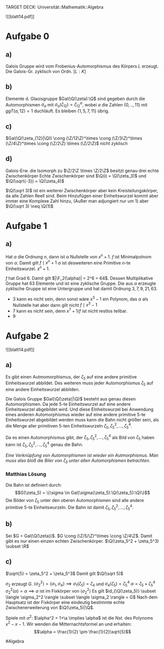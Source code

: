 TARGET DECK: Universität::Mathematik::Algebra


![[blatt14.pdf]]
# Aufgabe 0
## a)
Galois Gruppe wird vom Frobenius-Automorphismus des Körpers $L$ erzeugt.
Die Galois-Gr. zyklisch von Ordn. $[L:K]$


## b)
Elemente d. Glaoisgruppe $Gal(\Q(\zeta):\Q$ sind gegeben durch die Automorphismen $\sigma_a$ mit $\sigma_a(\zeta_{12}) = \zeta_{12}^a$, wobei $a$ die Zahlen $\{0, .., 11\}$ mit $ggT(a, 12) = 1$ duchläuft.
Es bleiben $\{1, 5, 7, 11\}$ übrig.

## c)
$Gal(\Q(\zeta_{12}|\Q)) \cong (\Z/12\Z)^\times \cong (\Z/3\Z)^\times (\Z/4\Z)^\times \cong (\Z/2\Z) \times (\Z/2\Z)$ nicht zyklisch

## d)
Galois-Erw. die Isomorph zu $\Z/2\Z \times \Z/2\Z$ besitzt genau drei echte Zwischenkörper
Echte Zwischenkörper sind $\Q(i) = \Q(\zeta_3)$ und $\Q(\sqrt{-3}) = \Q(\zeta_4)$

$\Q(\sqrt 3)$ ist ein weiterer Zwischenkörper aber kein Kreisteilungskörper, da alle Zahlen Reell sind. Beim Hinzufügen einer Einheitswurzel kommt aber immer eine Komplexe Zahl hinzu, (Außer man adjungiert nur um $1$) aber $\Q(\sqrt 3) \neq \Q(1)$ 

# Aufgabe 1
## a)
Hat $\alpha$ die Ordnung $n$, dann ist $\alpha$ Nullstelle von $x^n + 1$.
$f$ ist Minimalpolnom von $\alpha$. Damit gilt $f \mid x^n +1$
$\alpha$ ist desweiteren eine Primitive $n$-te Einheitswurzel.
$x^n + 1$.

$f$ hat Grad $6$. Damit gilt $|\F_2(\alpha)| = 2^6 = 64$.
Dessen Multiplikative Gruppe hat $63$ Elemente und ist eine zyklische Gruppe. Die aus $\alpha$ erzeugte zyklische Gruppe ist eine Untergruppe und hat damit Ordnung $3, 7, 9, 21, 63$.
- $3$ kann es nicht sein, denn sonst wäre $x^3-1$ ein Polynom, das $\alpha$ als Nullstelle hat aber dann gilt nicht $f \mid x^3-1$
- $7$ kann es nicht sein, denn $x^7+1/f$ ist nicht restlos teilbar.
- $9$


# Aufgabe 2
![[blatt14.pdf]]

## a)
Es gibt einen Autmomorphismus, der $\zeta_5$ auf eine andere primitive Einheitswurzel abbildet. Des weiteren muss jeder Automorphismus $\zeta_5$ auf eine andere Einheitswurzel abbilden.

Die Galois Gruppe $Gal(\Q(\zeta)|\Q)$ besteht aus genau diesen Automorphismen.
Da jede 5-te Einheitswurzel auf eine andere Einheitswurzel abgebildet wird. Und diese EInheitswurzel bei Anwendung eines anderen Automorphismus wieder auf eine andere primitive 5-te Einheitswurzel abgebildet werden muss kann die Bahn nicht größer sein, als die Menge aller primitiven 5-ten Einheitswurzeln $\zeta_5, \zeta_5^2, ..., \zeta_5^4$.

Da es einen Automorphismus gibt, der $\zeta_5, \zeta_5^2, ..., \zeta_5^4$ als Bild von $\zeta_5$ haben kann ist $\zeta_5, \zeta_5^2, ..., \zeta_5^4$ genau die Bahn.

*Eine Verknüpfung von Automorphismen ist wieder ein Autmorphismus. Man muss also bloß die Biler von $\zeta_5$ unter allen Automorphismen betrachten.*

### Matthias Lösung
Die Bahn ist definiert durch:
$$G(\zeta_5) = \{\sigma \in Gal(\sigma(\zeta_5):\Q(\zeta_5):\Q)\}$$
Die Bilder von $\zeta_5$ unter den oberen Automorphismen sind alle andere primitive 5-te Einheitswurzeln. Die Bahn ist damit $\zeta_5, \zeta_5^2, ..., \zeta_5^4$.

## b)
Sei $G = Gal(\Q(\zeta))$. $G \cong (\Z/5/\Z)^\times \cong \Z/4\Z$. Damit gibt es nur einen einzen echten Zwischenkörper.
$\Q(\zeta_5^2 + \zeta_5^3) \subset \R$ 


## c)
$\sqrt{5} = \zeta_5^2 + \zeta_5^3$
Damit gilt $\Q(\sqrt 5)$

$\sigma_2$ erzeugt $G$.
$\langle \sigma_2^2 \rangle = \{\sigma_1, \sigma_4\} \implies \sigma_1(\zeta_5) = \zeta_4$ und $\sigma_4(\zeta_5) = \zeta_5^4$
$\alpha = \zeta_5 + \zeta_5^4$
$\sigma_2^2(\alpha) = \alpha \implies \alpha$ ist im Fixkörper von $\langle \sigma_2^2\rangle$
Es gilt $id_{\Q(\zeta_5)} \subset \langle \sigma_2^2 \rangle \subset \langle \sigma_2 \rangle = G$ 
Nach dem Hauptsatz ist der Fixkörper eine eindeutig bestimmte echte Zwischenerweiterung von $\Q(\zeta_5)|\Q$.

Spiele mit $\alpha^2$:
$\alpha^2 = 1+\a \implies \alpha$ ist die Nst. des Polynoms $x^2-x-1$. Wir wenden die Mitternachtsformel an und erhalten:
$$\alpha = \frac{1}{2} \pm \frac{1}{2}\sqrt{5}$$


$\newcommand{\Q}{\mathbb Q}$
$\newcommand{\R}{\mathbb R}$
$\newcommand{\C}{\mathbb C}$
$\newcommand{\F}{\mathbb F}$
$\newcommand{\Z}{\mathbb Z}$
$\newcommand{\a}{\alpha}$


#Algebra 





